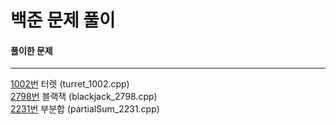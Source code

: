 # 백준 문제 풀이

#### 풀이한 문제

---

[1002번](https://www.acmicpc.net/problem/1002 "1002번") 터렛 (turret_1002.cpp)<br>
[2798번](https://www.acmicpc.net/problem/2798 "2798번") 블랙잭 (blackjack_2798.cpp)<br>
[2231번](https://www.acmicpc.net/problem/2231 "2231번") 부분합 (partialSum_2231.cpp)<br>